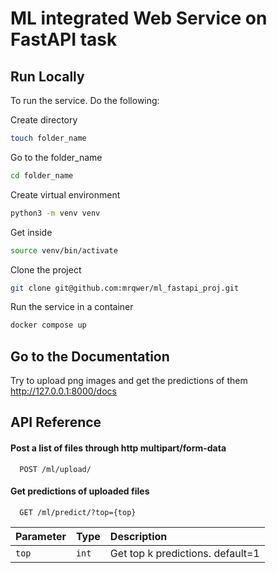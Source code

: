 # ML integrated Web Service on FastAPI task

## Run Locally
To run the service. Do the following:

Create directory
```bash
touch folder_name
```

Go to the folder_name
```bash
cd folder_name
```

Create virtual environment
```bash
python3 -m venv venv
```
Get inside 
```bash
source venv/bin/activate
```
Clone the project
```bash
git clone git@github.com:mrqwer/ml_fastapi_proj.git
```

Run the service in a container
```bash
docker compose up
```

## Go to the Documentation
Try to upload png images and get the predictions of them
http://127.0.0.1:8000/docs
## API Reference

#### Post a list of files through http multipart/form-data

```http
  POST /ml/upload/
```
#### Get predictions of uploaded files

```http
  GET /ml/predict/?top={top}
```

| Parameter | Type     | Description                       |
| :-------- | :------- | :-------------------------------- |
| `top`     | `int`    | Get top k predictions. default=1  |

